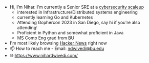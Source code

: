 - Hi, I’m Nihar. I'm currently a Senior SRE at a [cybersecurity scaleup](https://www.securonix.com)
  - interested in Infrastructure/Distributed systems engineering
  - currently learning Go and Kubernetes
  - Attending Gophercon 2023 in San Diego, say hi if you're also attending!
  - Proficient in Python and somewhat proficient in Java
  - MS Comp Eng grad from BU
- I'm most likely browsing [Hacker News](https://news.ycombinator.com/) right now
- 📫 How to reach me - Email: <ndwivedi@bu.edu>
- 🌐 <https://www.nihardwivedi.com/>
